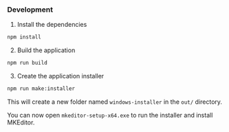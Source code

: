 ### Development

1. Install the dependencies

```sh
npm install
```

2. Build the application

```sh
npm run build
```

3. Create the application installer

```sh
npm run make:installer
```

This will create a new folder named `windows-installer` in the `out/` directory.

You can now open `mkeditor-setup-x64.exe` to run the installer and install MKEditor.